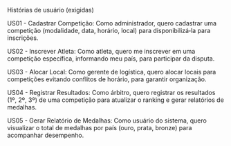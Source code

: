 Histórias de usuário (exigidas)

US01 - Cadastrar Competição: Como administrador, quero cadastrar uma competição (modalidade, data, horário, local) para disponibilizá‑la para inscrições.

US02 - Inscrever Atleta: Como atleta, quero me inscrever em uma competição específica, informando meu país, para participar da disputa.

US03 - Alocar Local: Como gerente de logística, quero alocar locais para competições evitando conflitos de horário, para garantir organização.

US04 - Registrar Resultados: Como árbitro, quero registrar os resultados (1º, 2º, 3º) de uma competição para atualizar o ranking e gerar relatórios de medalhas.

US05 - Gerar Relatório de Medalhas: Como usuário do sistema, quero visualizar o total de medalhas por país (ouro, prata, bronze) para acompanhar desempenho.

